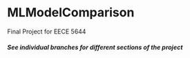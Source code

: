 # MLModelComparison
Final Project for EECE 5644

##### See individual branches for different sections of the project
